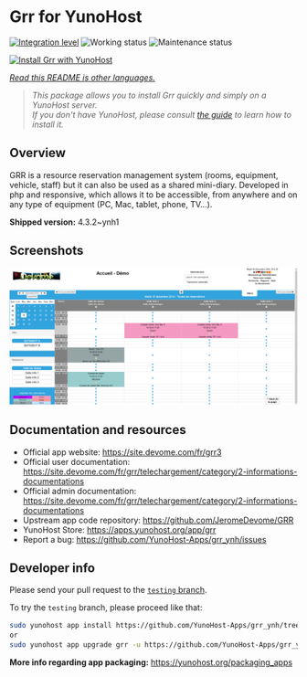 <!--
N.B.: This README was automatically generated by <https://github.com/YunoHost/apps/tree/master/tools/readme_generator>
It shall NOT be edited by hand.
-->

# Grr for YunoHost

[![Integration level](https://dash.yunohost.org/integration/grr.svg)](https://dash.yunohost.org/appci/app/grr) ![Working status](https://ci-apps.yunohost.org/ci/badges/grr.status.svg) ![Maintenance status](https://ci-apps.yunohost.org/ci/badges/grr.maintain.svg)

[![Install Grr with YunoHost](https://install-app.yunohost.org/install-with-yunohost.svg)](https://install-app.yunohost.org/?app=grr)

*[Read this README is other languages.](./ALL_README.md)*

> *This package allows you to install Grr quickly and simply on a YunoHost server.*  
> *If you don't have YunoHost, please consult [the guide](https://yunohost.org/install) to learn how to install it.*

## Overview

GRR is a resource reservation management system (rooms, equipment, vehicle, staff) but it can also be used as a shared mini-diary. Developed in php and responsive, which allows it to be accessible, from anywhere and on any type of equipment (PC, Mac, tablet, phone, TV...).


**Shipped version:** 4.3.2~ynh1

## Screenshots

![Screenshot of Grr](./doc/screenshots/home.png)

## Documentation and resources

- Official app website: <https://site.devome.com/fr/grr3>
- Official user documentation: <https://site.devome.com/fr/grr/telechargement/category/2-informations-documentations>
- Official admin documentation: <https://site.devome.com/fr/grr/telechargement/category/2-informations-documentations>
- Upstream app code repository: <https://github.com/JeromeDevome/GRR>
- YunoHost Store: <https://apps.yunohost.org/app/grr>
- Report a bug: <https://github.com/YunoHost-Apps/grr_ynh/issues>

## Developer info

Please send your pull request to the [`testing` branch](https://github.com/YunoHost-Apps/grr_ynh/tree/testing).

To try the `testing` branch, please proceed like that:

```bash
sudo yunohost app install https://github.com/YunoHost-Apps/grr_ynh/tree/testing --debug
or
sudo yunohost app upgrade grr -u https://github.com/YunoHost-Apps/grr_ynh/tree/testing --debug
```

**More info regarding app packaging:** <https://yunohost.org/packaging_apps>

